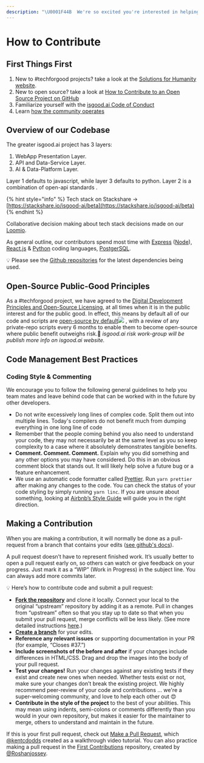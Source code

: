 ```yaml
---
description: "\U0001F44B  We're so excited you're interested in helping with isgood.ai! We are happy to help you get started, even if you don't have any previous #techforgood or open-source experience :)"
---
```


# How to Contribute

## First Things First

1. New to \#techforgood projects? take a look at the [Solutions for Humanity website](https://forhumanity.org.au).
2. New to open source? take a look at [How to Contribute to an Open Source Project on GitHub](https://egghead.io/courses/how-to-contribute-to-an-open-source-project-on-github)
3. Familiarize yourself with the [isgood.ai Code of Conduct](code-of-conduct.md)
4. Learn [how the community operates](https://isgood.ai/toolbox/)

## Overview of our Codebase

The greater isgood.ai project has 3 layers:

1. WebApp Presentation Layer.
2. API and Data-Service Layer.
3. AI & Data-Platform Layer.

Layer 1 defaults to javascript, while layer 3 defaults to python.  Layer 2 is a combination of open-api standards .

{% hint style="info" %}
Tech stack on Stackshare -&gt; [https://stackshare.io/isgood-ai/beta](https://stackshare.io/isgood-ai/beta)
{% endhint %}

Collaborative decision making about tech stack decisions made on our [Loomio](https://www.loomio.org/sfh-isgood-ai-product/).

As general outline, our contributors spend most time with [Express](http://expressjs.com/) \([Node](https://nodejs.org/)\), [React.js](https://reactjs.org/) & [Python](https://www.python.org/) coding languages, [PostgerSQL](https://www.postgresql.org/).  


💡  Please see the [Github repositories](https://github.com/for-good) for the latest dependencies being used.

## Open-Source Public-Good Principles

As a \#techforgood project, we have agreed to the [Digital Development Principles and Open-Source Licensing](https://www.loomio.org/d/C2gOcrqu/digital-development-principles-and-licensing), at all times when it is in the public interest and for the public good.  In effect, this means by default all of our code and scripts are [open-source by default](https://www.loomio.org/p/Kr1SHvs5/open-community-licence-where-applicable)![](../.gitbook/assets/osiapproved_1.png) , with a review of any private-repo scripts every 6 months to enable them to become open-source where public benefit outweighs risk.🎯 _isgood.ai risk work-group will be publish more info on isgood.ai website._

## Code Management Best Practices

### Coding Style & Commenting

We encourage you to follow the following general guidelines to help you team mates and leave behind code that can be worked with in the future by other developers.

* Do not write excessively long lines of complex code. Split them out into multiple lines. Today's compilers do not benefit much from dumping everything in one long line of code
* Remember that the people coming behind you also need to understand your code, they may not necessarily be at the same level as you so keep complexity to a case where it absolutely demonstrates tangible benefits.
* **Comment. Comment. Comment.** Explain why you did something and any other options you may have considered. Do this in an obvious comment block that stands out. It will likely help solve a future bug or a feature enhancement.
* We use an automatic code formatter called [Prettier](https://prettier.io/). Run `yarn prettier` after making any changes to the code. You can check the status of your code styling by simply running `yarn linc`.  If you are unsure about something, looking at [Airbnb’s Style Guide](https://github.com/airbnb/javascript) will guide you in the right direction.

## Making a Contribution

When you are making a contribution, it will normally be done as a pull-request from a branch that contains your edits \([see github's docs](https://opensource.guide/how-to-contribute/#opening-a-pull-request)\).

A pull request doesn’t have to represent finished work. It’s usually better to open a pull request early on, so others can watch or give feedback on your progress. Just mark it as a “WIP” \(Work in Progress\) in the subject line. You can always add more commits later.

💡 Here’s how to contribute code and submit a pull request:

* [**Fork the repository**](https://guides.github.com/activities/forking/) and clone it locally. Connect your local to the original “upstream” repository by adding it as a remote. Pull in changes from “upstream” often so that you stay up to date so that when you submit your pull request, merge conflicts will be less likely. \(See more detailed instructions [here](https://help.github.com/articles/syncing-a-fork/).\)
* [**Create a branch**](https://guides.github.com/introduction/flow/) for your edits.
* **Reference any relevant issues** or supporting documentation in your PR \(for example, “Closes \#37.”\)
* **Include screenshots of the before and after** if your changes include differences in HTML/CSS. Drag and drop the images into the body of your pull request.
* **Test your changes!** Run your changes against any existing tests if they exist and create new ones when needed. Whether tests exist or not, make sure your changes don’t break the existing project. We highly recommend peer-review of your code and contributions ... we're a super-welcoming community, and love to help each other out 😍 
* **Contribute in the style of the project** to the best of your abilities. This may mean using indents, semi-colons or comments differently than you would in your own repository, but makes it easier for the maintainer to merge, others to understand and maintain in the future.

If this is your first pull request, check out [Make a Pull Request](http://makeapullrequest.com/), which [@kentcdodds](https://github.com/kentcdodds) created as a walkthrough video tutorial. You can also practice making a pull request in the [First Contributions](https://github.com/Roshanjossey/first-contributions) repository, created by [@Roshanjossey](https://github.com/Roshanjossey).

